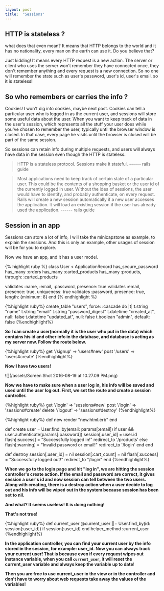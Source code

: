 ```yaml
---
layout: post
title:  "Sessions"
---
```


## HTTP is stateless ? #
what does that even mean? It means that HTTP belongs to the world and it has no nationality, every man on the earth can use it. Do you believe that?

Just kidding! It means every HTTP request is a new action. The server or client who uses the server won't remember they have connected once, they don't remember anything and every request is a new connection. So no one will remember the state such as user's password, user's id, user's email. so it is stateless!

## So who remembers or carries the info ? #
Cookies! I won't dig into cookies, maybe next post. Cookies can tell a particular user who is logged in as the current user, and sessions will store some useful data about the user. When you want to keep track of data in the user's session, which represents all the stuff your user does while you've chosen to remember the user, typically until the browser window is closed. In that case, every page he visits until the browser is closed will be part of the same session.

So sessions can retain info during multiple requests, and users will always have data in the session even though the HTTP is stateless.

>HTTP is a stateless protocol. Sessions make it stateful. ------ rails guide

>Most applications need to keep track of certain state of a particular user. This could be the contents of a shopping basket or the user id of the currently logged in user. Without the idea of sessions, the user would have to identify, and probably authenticate, on every request. Rails will create a new session automatically if a new user accesses the application. It will load an existing session if the user has already used the application. ------ rails guide

##  Session in an app  #
Sessions can store a lot of info, I will take the minicapstone as example, to explain the sessions. And this is only an example, other usages of session will be for you to explore.

Now we have an app, and it has a user model.

{% highlight ruby %}
class User < ApplicationRecord
  has_secure_password
  has_many :orders
  has_many :carted_products
  has_many :products, through: :carted_products

  validates :name, :email, :password, presence: true
  validates :email, presence: true, uniqueness: true
  validates :password, presence: true, length: {minimum: 8}
end
{% endhighlight %}

{%highlight ruby%}
create_table "users", force: :cascade do |t|
  t.string   "name"
  t.string   "email"
  t.string   "password_digest"
  t.datetime "created_at",                      null: false
  t.datetime "updated_at",                      null: false
  t.boolean  "admin",           default: false
{%endhighlight%}


**So I can create a user(normally it is the user who put in the data) which contains his id and other info in the database, and database is acting as my server now. Follow the route below.**

  {%highlight ruby%}
  get '/signup' => 'users#new'
  post '/users' => 'users#create'
  {%endhighlight%}

  **Now I have two users!**

  ![](/assets/Screen Shot 2016-08-19 at 10.27.09 PM.png)

  **Now we have to make sure when a user log in, his info will be saved and used until the user log out. First, we set the route and create a session controller.**

  {%highlight ruby%}
  get '/login' => 'sessions#new'
  post '/login' => 'sessions#create'
  delete '/logout' => 'sessions#destroy'
  {%endhighlight%}


  {%highlight ruby%}
  def new
    render "new.html.erb"
  end

  def create
    user = User.find_by(email: params[:email])
    if user && user.authenticate(params[:password])
      session[:user_id] = user.id
      flash[:success] = "Successfully logged in!"
      redirect_to '/products'
    else
      flash[:warning] = "Invalid password or email!"
      redirect_to '/login'
    end
  end

  def destroy
    session[:user_id] = nil
    session[:cart_count] = nil
    flash[:success] = "Successfully logged out!"
    redirect_to "/login"
  end
  {%endhighlight%}

  **When we go to the login page and hit "log in", we are hitting the session controller's create action. If the email and password are correct, it gives session a user's id and now session can tell between the two users. Along with creating, there is a destroy action when a user decide to log out and his info will be wiped out in the system because session has been set to nil.**

  **And what? It seems useless! It is doing nothing!**

  **That's not true!**


  {%highlight ruby%}
  def current_user
    @current_user ||= User.find_by(id: session[:user_id]) if session[:user_id]
  end
  helper_method :current_user
  {%endhighlight%}

**In the application controller, you can find your current user by the info stored in the session, for example: user_id. Now you can always track your current user! That is because even if every request wipes out instance variable, when you call `current_user`, it will reset the current_user variable and always keep the variable up to date!**

**Then you are free to use current_user in the view or in the controller and don't have to worry about web requests take away the values of the variables!**
